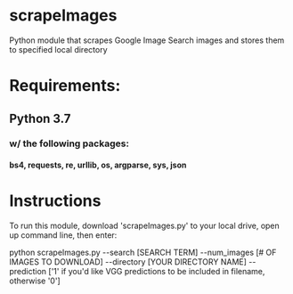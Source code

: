 # scrapeImages
Python module that scrapes Google Image Search images and stores them to specified local directory

# Requirements: 
## Python 3.7
### w/ the following packages:
#### bs4, requests, re, urllib, os, argparse, sys, json

# Instructions
To run this module, download 'scrapeImages.py' to your local drive, open up command line, then enter:

  python scrapeImages.py --search [SEARCH TERM] --num_images [# OF IMAGES TO DOWNLOAD] --directory [YOUR DIRECTORY NAME] --prediction ['1' if you'd like VGG predictions to be included in filename, otherwise '0']
